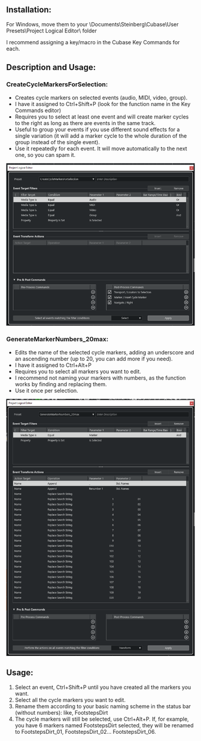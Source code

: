 ## Installation:
For Windows, move them to your <User>\Documents\Steinberg\Cubase\User Presets\Project Logical Editor\ folder

I recommend assigning a key/macro in the Cubase Key Commands for each.


## Description and Usage:

### CreateCycleMarkersForSelection:
  - Creates cycle markers on selected events (audio, MIDI, video, group).
  - I have it assigned to Ctrl+Shift+P (look for the function name in the Key Commands editor)
  - Requires you to select at least one event and will create marker cycles to the right as long as there are events in the same track.
  - Useful to group your events if you use different sound effects for a single variation (it will add a marker cycle to the whole duration of the group instead of the single event).
  - Use it repeatedly for each event. It will move automatically to the next one, so you can spam it.
    
![Function1](Images/func1.png)


### GenerateMarkerNumbers_20max:
  - Edits the name of the selected cycle markers, adding an underscore and an ascending number (up to 20, you can add more if you need).
  - I have it assigned to Ctrl+Alt+P
  - Requires you to select all markers you want to edit.
  - I recommend not naming your markers with numbers, as the function works by finding and replacing them.
  - Use it once per selection.
    
![Function1](Images/func2.png)


## Usage:
  1. Select an event, Ctrl+Shift+P until you have created all the markers you want.
  2. Select all the cycle markers you want to edit.
  3. Rename them according to your basic naming scheme in the status bar (without numbers): like, FootstepsDirt
  4. The cycle markers will still be selected, use Ctrl+Alt+P.
     If, for example, you have 6 markers named FootstepsDirt selected, they will be renamed to FootstepsDirt_01, FootstepsDirt_02... FootstepsDirt_06.
